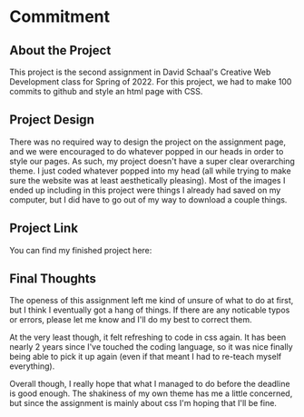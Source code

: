 # Commitment

## About the Project

This project is the second assignment in David Schaal's Creative Web Development class for Spring of 2022. For this project, we had to make 100 commits to github and style an html page with CSS.

## Project Design

There was no required way to design the project on the assignment page, and we were encouraged to do whatever popped in our heads in order to style our pages. As such, my project doesn't have a super clear overarching theme. I just coded whatever popped into my head (all while trying to make sure the website was at least aesthetically pleasing). Most of the images I ended up including in this project were things I already had saved on my computer, but I did have to go out of my way to download a couple things.

## Project Link

You can find my finished project here:

## Final Thoughts

The openess of this assignment left me kind of unsure of what to do at first, but I think I eventually got a hang of things. If there are any noticable typos or errors, please let me know and I'll do my best to correct them.

At the very least though, it felt refreshing to code in css again. It has been nearly 2 years since I've touched the coding language, so it was nice finally being able to pick it up again (even if that meant I had to re-teach myself everything).

Overall though, I really hope that what I managed to do before the deadline is good enough. The shakiness of my own theme has me a little concerned, but since the assignment is mainly about css I'm hoping that I'll be fine.
